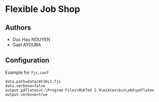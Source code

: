# Flexible Job Shop

## Authors
* Duc Hau NGUYEN
* Gael AYOUBA

## Configuration

Example for `fjs.conf`
```
data.path=data/mt10c1.fjs
data.verbose=false
output.pdflatex=C:\Program Files\MiKTeX 2.9\miktex\bin\x64\pdflatex
output.verbose=true
```

